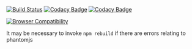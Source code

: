 [![Build Status](https://travis-ci.org/gaggle/gaggle.svg?branch=master)](https://travis-ci.org/gaggle/gaggle)
[![Codacy Badge](https://api.codacy.com/project/badge/Grade/bf677b3778a14823b77ae7f68c485616)](https://www.codacy.com/app/gaggle/gaggle?utm_source=github.com&amp;utm_medium=referral&amp;utm_content=gaggle/gaggle&amp;utm_campaign=Badge_Grade)
[![Codacy Badge](https://api.codacy.com/project/badge/Coverage/bf677b3778a14823b77ae7f68c485616)](https://www.codacy.com/app/gaggle/gaggle?utm_source=github.com&amp;utm_medium=referral&amp;utm_content=gaggle/gaggle&amp;utm_campaign=Badge_Coverage)

[![Browser Compatibility](https://saucelabs.com/browser-matrix/gaggle_github.svg)](https://saucelabs.com/beta/builds/5ff1576e6f484534ad427e43924b4783)

It may be necessary to invoke `npm rebuild` 
if there are errors relating to phantomjs
